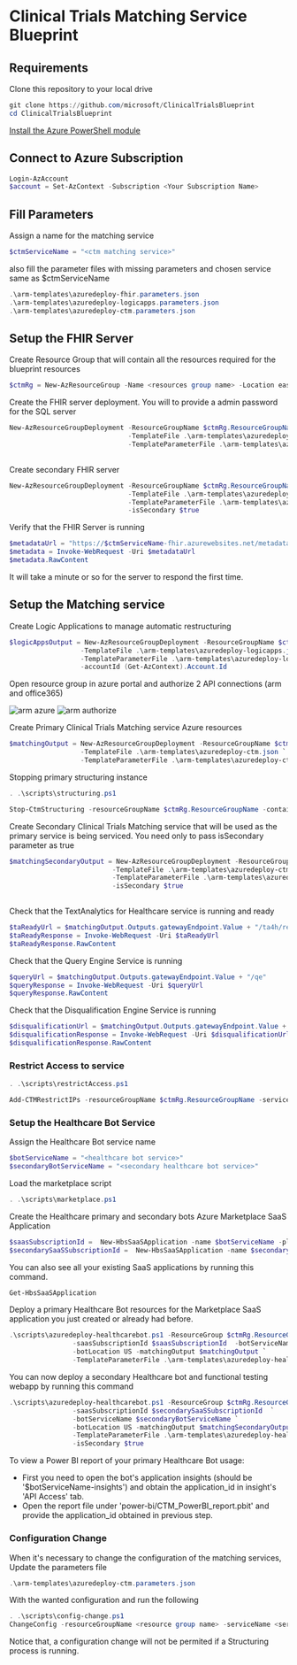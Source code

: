 # Clinical Trials Matching Service Blueprint

## Requirements

Clone this repository to your local drive

```Powershell
git clone https://github.com/microsoft/ClinicalTrialsBlueprint
cd ClinicalTrialsBlueprint
```

[Install the Azure PowerShell module](https://docs.microsoft.com/en-us/powershell/azure/install-az-ps?view=azps-3.3.0)

## Connect to Azure Subscription

```PowerShell
Login-AzAccount
$account = Set-AzContext -Subscription <Your Subscription Name>
```
## Fill Parameters
Assign a name for the matching service
```Powershell
$ctmServiceName = "<ctm matching service>"
```
also fill the parameter files with missing parameters and chosen service same as $ctmServiceName
```Powershell
.\arm-templates\azuredeploy-fhir.parameters.json
.\arm-templates\azuredeploy-logicapps.parameters.json
.\arm-templates\azuredeploy-ctm.parameters.json
```
## Setup the FHIR Server

Create Resource Group that will contain all the resources required for the blueprint resources

```PowerShell
$ctmRg = New-AzResourceGroup -Name <resources group name> -Location eastus
```

Create the FHIR server deployment. You will to provide a admin password for the SQL server

```PowerShell
New-AzResourceGroupDeployment -ResourceGroupName $ctmRg.ResourceGroupName `
                              -TemplateFile .\arm-templates\azuredeploy-fhir.json `
                              -TemplateParameterFile .\arm-templates\azuredeploy-fhir.parameters.json 
                              
```

Create secondary FHIR server

```PowerShell
New-AzResourceGroupDeployment -ResourceGroupName $ctmRg.ResourceGroupName `
                              -TemplateFile .\arm-templates\azuredeploy-fhir.json `
                              -TemplateParameterFile .\arm-templates\azuredeploy-fhir.parameters.json `
                              -isSecondary $true
```

Verify that the FHIR Server is running

```PowerShell
$metadataUrl = "https://$ctmServiceName-fhir.azurewebsites.net/metadata" 
$metadata = Invoke-WebRequest -Uri $metadataUrl
$metadata.RawContent
```

It will take a minute or so for the server to respond the first time.

## Setup the Matching service

Create Logic Applications to manage automatic restructuring

```Powershell
$logicAppsOutput = New-AzResourceGroupDeployment -ResourceGroupName $ctmRg.ResourceGroupName `
                  -TemplateFile .\arm-templates\azuredeploy-logicapps.json `
                  -TemplateParameterFile .\arm-templates\azuredeploy-logicapps.parameters.json `
                  -accountId (Get-AzContext).Account.Id
```

Open resource group in azure portal and authorize 2 API connections (arm and office365)

![arm azure](./images/arm-azure.JPG)
![arm authorize](./images/arm-authorize.JPG )

Create Primary Clinical Trials Matching service Azure resources

```Powershell
$matchingOutput = New-AzResourceGroupDeployment -ResourceGroupName $ctmRg.ResourceGroupName `
                  -TemplateFile .\arm-templates\azuredeploy-ctm.json `
                  -TemplateParameterFile .\arm-templates\azuredeploy-ctm.parameters.json 
```

Stopping primary structuring instance 

```Powershell
. .\scripts\structuring.ps1
```

```Powershell
Stop-CtmStructuring -resourceGroupName $ctmRg.ResourceGroupName -containerGroupName $matchingOutput.Outputs.structuringName.Value
```

Create Secondary Clinical Trials Matching service that will be used as the primary service is being serviced. You need only to pass isSecondary parameter as true

```Powershell
$matchingSecondaryOutput = New-AzResourceGroupDeployment -ResourceGroupName $ctmRg.ResourceGroupName `
                          -TemplateFile .\arm-templates\azuredeploy-ctm.json `
                          -TemplateParameterFile .\arm-templates\azuredeploy-ctm.parameters.json `
                          -isSecondary $true 
                
```

Check that the TextAnalytics for Healthcare service is running and ready

```PowerShell
$taReadyUrl = $matchingOutput.Outputs.gatewayEndpoint.Value + "/ta4h/ready"
$taReadyResponse = Invoke-WebRequest -Uri $taReadyUrl
$taReadyResponse.RawContent
```

Check that the Query Engine Service is running

```PowerShell
$queryUrl = $matchingOutput.Outputs.gatewayEndpoint.Value + "/qe"
$queryResponse = Invoke-WebRequest -Uri $queryUrl
$queryResponse.RawContent
```

Check that the Disqualification Engine Service is running

```PowerShell
$disqualificationUrl = $matchingOutput.Outputs.gatewayEndpoint.Value + "/disq"
$disqualificationResponse = Invoke-WebRequest -Uri $disqualificationUrl
$disqualificationResponse.RawContent
```

### Restrict Access to service

```Powershell
. .\scripts\restrictAccess.ps1
```

```PowerShell
Add-CTMRestrictIPs -resourceGroupName $ctmRg.ResourceGroupName -serviceName $ctmServiceName
```

### Setup the Healthcare Bot Service

Assign the Healthcare Bot service name 

```PowerShell
$botServiceName = "<healthcare bot service>"
$secondaryBotServiceName = "<secondary healthcare bot service>"
```

Load the marketplace script

```PowerShell
. .\scripts\marketplace.ps1
```

Create the Healthcare primary and secondary bots Azure Marketplace SaaS Application

```PowerShell
$saasSubscriptionId =  New-HbsSaaSApplication -name $botServiceName -planId free
$secondarySaaSSubscriptionId =  New-HbsSaaSApplication -name $secondaryBotServiceName -planId free
```

You can also see all your existing SaaS applications by running this command. 

```PowerShell
Get-HbsSaaSApplication
```

Deploy a primary Healthcare Bot resources for the Marketplace SaaS application you just created or already had before.

```PowerShell
.\scripts\azuredeploy-healthcarebot.ps1 -ResourceGroup $ctmRg.ResourceGroupName `
                -saasSubscriptionId $saasSubscriptionId  -botServiceName $botServiceName `
                -botLocation US -matchingOutput $matchingOutput `
                -TemplateParameterFile .\arm-templates\azuredeploy-healthcarebot.parameters.json `
```

You can now deploy a secondary Healthcare bot and functional testing webapp by running this command

```PowerShell
.\scripts\azuredeploy-healthcarebot.ps1 -ResourceGroup $ctmRg.ResourceGroupName `
                -saasSubscriptionId $secondarySaaSSubscriptionId  `
                -botServiceName $secondaryBotServiceName `
                -botLocation US -matchingOutput $matchingSecondaryOutput `
                -TemplateParameterFile .\arm-templates\azuredeploy-healthcarebot.parameters.json `
                -isSecondary $true
```

To view a Power BI report of your primary Healthcare Bot usage:
 * First you need to open the bot's application insights (should be '$botServiceName-insights') and obtain the application_id in insight's 'API Access' tab.
 * Open the report file under 'power-bi/CTM_PowerBI_report.pbit' and provide the application_id obtained in previous step.  


### Configuration Change

When it's necessary to change the configuration of the matching services,
Update the parameters file
```Powershell
.\arm-templates\azuredeploy-ctm.parameters.json
```
With the wanted configuration and run the following

```Powershell
. .\scripts\config-change.ps1
ChangeConfig -resourceGroupName <resource group name> -serviceName <service name>
```

Notice that, a configuration change will not be permited if a Structuring process is running.
